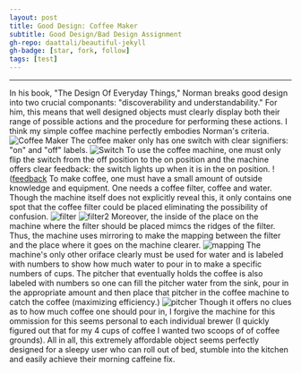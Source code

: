 ```yaml
---
layout: post
title: Good Design: Coffee Maker
subtitle: Good Design/Bad Design Assignment 
gh-repo: daattali/beautiful-jekyll
gh-badge: [star, fork, follow]
tags: [test]
---
```

---
In his book, "The Design Of Everyday Things," Norman breaks good design into two crucial componants: "discoverability and understandability." For him, this means that well designed objects must clearly display both their range of possible actions and the procedure for performing these actions. I think my simple coffee machine perfectly embodies Norman's criteria. 
![Coffee Maker](https://github.com/amiller13/amiller13.github.io/blob/master/_posts/IMG_0828.jpg)
The coffee maker only has one switch with clear signifiers: "on" and "off" labels. 
![Switch](https://github.com/amiller13/amiller13.github.io/blob/master/_posts/IMG_0834.jpg)
To use the coffee machine, one must only flip the switch from the off position to the on position and the machine offers clear feedback: the switch lights up when it is in the on position. 
!([feedback](https://github.com/amiller13/amiller13.github.io/blob/master/_posts/IMG_0835.jpg)
To make coffee, one must have a small amount of outside knowledge and equipment. One needs a coffee filter, coffee and water. Though the machine itself does not explicitly reveal this, it only contains one spot that the coffee filter could be placed eliminating the possibility of confusion. 
![filter](https://github.com/amiller13/amiller13.github.io/blob/master/_posts/IMG_0829.jpg)
![filter2](https://github.com/amiller13/amiller13.github.io/blob/master/_posts/IMG_0830.jpg)
Moreover, the inside of the place on the machine where the filter should be placed mimcs the ridges of the filter. Thus, the machine uses mirroring to make the mapping between the filter and the place where it goes on the machine clearer. 
![mapping](https://github.com/amiller13/amiller13.github.io/blob/master/_posts/IMG_0831.jpg)
The machine's only other oriface clearly must be used for water and is labeled with numbers to show how much water to pour in to make a specific numbers of cups. The pitcher that eventually holds the coffee is also labeled with numbers so one can fill the pitcher water from the sink, pour in the appropriate amount and then place that pitcher in the coffee machine to catch the coffee (maximizing efficiency.) 
![pitcher](https://github.com/amiller13/amiller13.github.io/blob/master/_posts/IMG_0832.jpg)
Though it offers no clues as to how much coffee one should pour in, I forgive the machine for this ommission for this seems personal to each individual brewer (I quickly figured out that for my 4 cups of coffee I wanted two scoops of of coffee grounds). All in all, this extremely affordable object seems perfectly designed for a sleepy user who can roll out of bed, stumble into the kitchen and easily achieve their morning caffeine fix. 
